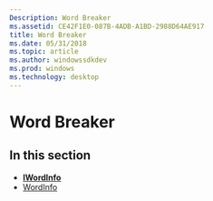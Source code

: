 ```yaml
---
Description: Word Breaker
ms.assetid: CE42F1E0-087B-4ADB-A1BD-2988D64AE917
title: Word Breaker
ms.date: 05/31/2018
ms.topic: article
ms.author: windowssdkdev
ms.prod: windows
ms.technology: desktop
---
```


# Word Breaker

## In this section

-   [**IWordInfo**](iwordinfo.md)
-   [WordInfo](wordinfo-coclass.md)

 

 



